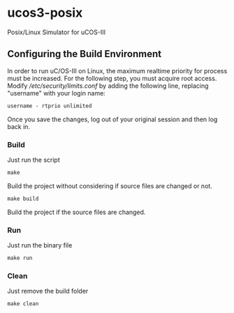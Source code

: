 ucos3-posix
====

Posix/Linux Simulator for uCOS-III

## Configuring the Build Environment ##

In order to run uC/OS-III on Linux, the maximum realtime priority for process must be increased. For the following step, you must acquire root access. Modify _/etc/security/limits.conf_ by adding the following line, replacing "username" with your login name:

```cmd
username - rtprio unlimited
```

Once you save the changes, log out of your original session and then log back in.

### Build ###

Just run the script

```cmd
make
```

Build the project without considering if source files are changed or not.

```cmd
make build
```

Build the project if the source files are changed.

### Run ###

Just run the binary file

```cmd
make run
```

### Clean ###

Just remove the build folder

```cmd
make clean
```
